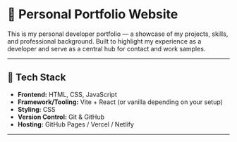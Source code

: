 # 💼 Personal Portfolio Website

This is my personal developer portfolio — a showcase of my projects, skills, and professional background. Built to highlight my experience as a developer and serve as a central hub for contact and work samples.

---


## 🧰 Tech Stack

- **Frontend:** HTML, CSS, JavaScript  
- **Framework/Tooling:** Vite + React (or vanilla depending on your setup)  
- **Styling:** CSS 
- **Version Control:** Git & GitHub  
- **Hosting:** GitHub Pages / Vercel / Netlify

---

